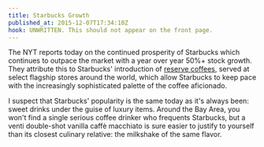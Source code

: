 ```yaml
---
title: Starbucks Growth
published_at: 2015-12-07T17:34:10Z
hook: UNWRITTEN. This should not appear on the front page.
---
```


The NYT reports today on the continued prosperity of Starbucks which continues
to outpace the market with a year over year 50%+ stock growth. They attribute
this to Starbucks' introduction of [reserve coffees][starbucks-reserve], served
at select flagship stores around the world, which allow Starbucks to keep pace
with the increasingly sophisticated palette of the coffee aficionado.

I suspect that Starbucks' popularity is the same today as it's always been:
sweet drinks under the guise of luxury items. Around the Bay Area, you won't
find a single serious coffee drinker who frequents Starbucks, but a venti
double-shot vanilla caffè macchiato is sure easier to justify to yourself than
its closest culinary relative: the milkshake of the same flavor.

[starbucks-reserve]: http://roastery.starbucks.com/reserve/
